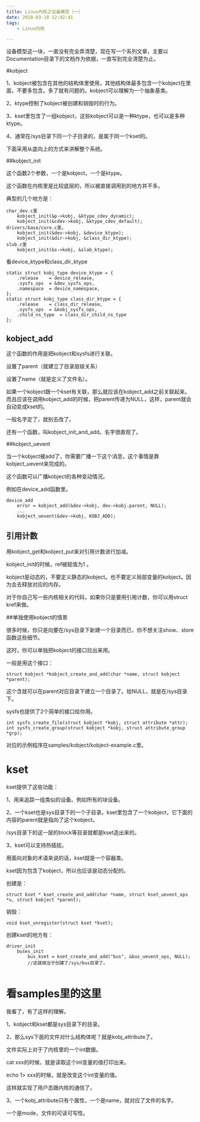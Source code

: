 ```yaml
---
title: Linux内核之设备模型（一）
date: 2018-03-18 12:42:41
tags:
	- Linux内核

---
```




设备模型这一块，一直没有完全弄清楚，现在写一个系列文章，主要以Documentation目录下的文档作为依据，一直写到完全清楚为止。

#kobject

1、kobject被包含在其他的结构体里使用，其他结构体最多包含一个kobject在里面，不要多包含。多了就有问题的。kobject可以理解为一个抽象基类。

2、ktype控制了kobject被创建和销毁时的行为。

3、kset里包含了一组kobject，这些kobject可以是一种ktype，也可以是多种ktype。

4、通常在/sys目录下同一个子目录的，是属于同一个kset的。



下面采用从底向上的方式来讲解整个系统。

##kobject_init

这个函数2个参数，一个是kobject，一个是ktype。

这个函数在内核里是比较底层的，所以被直接调用到的地方并不多。

典型的几个地方是：

```
char_dev.c里
	kobject_init(&p->kobj, &ktype_cdev_dynamic);
	kobject_init(&cdev->kobj, &ktype_cdev_default);
drivers/base/core.c里。
	kobject_init(&dev->kobj, &device_ktype);
	kobject_init(&dir->kobj, &class_dir_ktype);
slub.c里
	kobject_init(&s->kobj, &slab_ktype);
```

看device_ktype和class_dir_ktype

```
static struct kobj_type device_ktype = {
	.release	= device_release,
	.sysfs_ops	= &dev_sysfs_ops,
	.namespace	= device_namespace,
};
static struct kobj_type class_dir_ktype = {
	.release	= class_dir_release,
	.sysfs_ops	= &kobj_sysfs_ops,
	.child_ns_type	= class_dir_child_ns_type
};
```

## kobject_add

这个函数的作用是把kobject和sysfs进行关联。

设置了parent（就建立了目录层级关系）

设置了name（就是定义了文件名）。

如果一个kobject跟一个kset有关联，那么就应该在kobject_add之前关联起来。而且应该在调用kobject_add的时候，把parent传递为NULL，这样，parent就会自动变成kset的。

一般名字定了，就别去改了。

还有一个函数，叫kobject_init_and_add。名字很直观了。



##kobject_uevent

当一个kobject被add了，你需要广播一下这个消息，这个事情是靠kobject_uevent来完成的。

这个函数可以广播kobject的各种变动情况。

例如在device_add函数里。

```
device_add
	error = kobject_add(&dev->kobj, dev->kobj.parent, NULL);
	...
	kobject_uevent(&dev->kobj, KOBJ_ADD);
```



## 引用计数

用kobject_get和kobject_put来对引用计数进行加减。

kobject_init的时候，ref被赋值为1 。



kobject是动态的，不要定义静态的kobject。也不要定义局部变量的kobject。因为会去释放对应的内存。

对于你自己写一些内核相关的代码，如果你只是要用引用计数，你可以用struct kref来做。



##单独使用kobject的情景

很多时候，你只是向要在/sys目录下新建一个目录而已，你不想关注show、store函数这些细节。

这时，你可以单独把kobject的接口拉出来用。

一般是用这个接口：

```
struct kobject *kobject_create_and_add(char *name, struct kobject *parent);
```

这个含就可以在parent对应目录下建立一个目录了。给NULL，就是在/sys目录下。

sysfs也提供了2个简单的接口给你用。

```
int sysfs_create_file(struct kobject *kobj, struct attribute *attr);
int sysfs_create_group(struct kobject *kobj, struct attribute_group *grp);
```

对应的示例程序在samples/kobject/kobject-example.c里。



# kset

kset提供了这些功能：

1、用来追踪一组类似的设备。例如所有的块设备。

2、一个kset也是sys目录下的一个子目录。kset里包含了一个kobject，它下面的内容的parent就是指向了这个kobject。

/sys目录下的这一层的block等目录就都是kset造出来的。

3、kset可以支持热插拔。



用面向对象的术语来说的话，kset就是一个容器类。

kset因为包含了kobject，所以也应该是动态分配的。

创建是：

```
struct kset * kset_create_and_add(char *name, struct kset_uevent_ops *u, struct kobject *parent);
```

销毁：

```
void kset_unregister(struct kset *kset);
```

创建kset的地方有：

```
driver_init
	buses_init
		bus_kset = kset_create_and_add("bus", &bus_uevent_ops, NULL);
		//这就相当于创建了/sys/bus目录了。
		
```

# 看samples里的这里

我看了，有了这样的理解。

1、kobject和kset都是sys目录下的目录。

2、那么sys下面的文件对什么结构体呢？就是kobj_attribute了。

文件实际上对于了内核里的一个int数据。

cat  xxx的时候，就是读取这个int变量的值打印出来。

echo 1>  xxx的时候，就是改变这个int变量的值。

这样就实现了用户态跟内核的通信了。

3、一个kobj_attribute只有个属性，一个是name，就对应了文件的名字。

一个是mode，文件的可读可写性。

